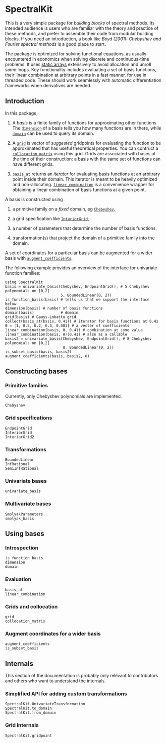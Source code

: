 # SpectralKit

This is a very simple package for *building blocks* of spectral methods. Its intended audience is users who are familiar with the theory and practice of these methods, and prefer to assemble their code from modular building blocks. If you need an introduction, a book like *Boyd (2001): Chebyshev and Fourier spectral methods* is a good place to start.

The package is optimized for solving functional equations, as usually encountered in economics when solving discrete and continuous-time problems. It uses [static arrays](https://github.com/JuliaArrays/StaticArrays.jl) extensively to avoid allocation and unroll *some* loops. Key functionality includes evaluating a set of basis functions, their linear combination at arbitrary points in a fast manner, for use in threaded code. These should work seamlessly with automatic differentiation frameworks when derivatives are needed.

## Introduction

In this package,

1. A *basis* is a finite family of functions for approximating other functions. The [`dimension`](@ref) of a basis tells you how many functions are in there, while [`domain`](@ref) can be used to query its domain.

2. A [`grid`](@ref) is vector of *suggested* gridpoints for evaluating the function to be approximated that has useful theoretical properties. You can contruct a [`collocation_matrix`](@ref) using this grid. Grids are associated with bases at the time of their construction: a basis with the same set of functions can have different grids.

3. [`basis_at`](@ref) returns an *iterator* for evaluating basis functions at an arbitrary point inside their domain. This iterator is meant to be heavily optimized and non-allocating. [`linear_combination`](@ref) is a convenience wrapper for obtaining a linear combination of basis functions at a given point.

A basis is constructed using

1. a primitive family on a *fixed* domain, eg [`Chebyshev`](@ref),

2. a grid specification like [`InteriorGrid`](@ref),

3. a number of parameters that determine the number of basis functions.

4. transformation(s) that project the domain of a primitive family into the domain.

A set of coordinates for a particular basis can be augmented for a wider basis with [`augment_coefficients`](@ref).

The following example provides an overview of the interface for univariate function families:
```@repl
using SpectralKit
basis = univariate_basis(Chebyshev, EndpointGrid(), # 5 Chebyshev polynomials on [0,2]
                         5, BoundedLinear(0, 2))
is_function_basis(basis) # tells us that we support the interface below
dimension(basis) # number of basis functions
domain(basis)            # domain
grid(basis) # Gauss-Lobatto grid
collect(basis_at(basis, 0.41)) # iterator for basis functions at 0.41
θ = [1, 0.5, 0.2, 0.3, 0.001] # a vector of coefficients
linear_combination(basis, θ, 0.41) # combination at some value
linear_combination(basis, θ)(0.41) # also as a callable
basis2 = univariate_basis(Chebyshev, EndpointGrid(), # 8 Chebyshev polynomials on [0,2]
                          8, BoundedLinear(0, 2))
is_subset_basis(basis, basis2)
augment_coefficients(basis, basis2, θ)
```

## Constructing bases

### Primitive families

Currently, only Chebyshev polynomials are implemented.

```@docs
Chebyshev
```

### Grid specifications

```@docs
EndpointGrid
InteriorGrid
InteriorGrid2
```

### Transformations

```@docs
BoundedLinear
InfRational
SemiInfRational
```

### Univariate bases

```@docs
univariate_basis
```

### Multivariate bases

```@docs
SmolyakParameters
smolyak_basis
```

## Using bases

### Introspection

```@docs
is_function_basis
dimension
domain
```

### Evaluation

```@docs
basis_at
linear_combination
```

### Grids and collocation

```@docs
grid
collocation_matrix
```

### Augment coordinates for a wider basis

```@docs
augment_coefficients
is_subset_basis
```

## Internals

This section of the documentation is probably only relevant to contributors and others who want to understand the internals.

### Simplified API for adding custom transformations

```@docs
SpectralKit.UnivariateTransformation
SpectralKit.to_domain
SpectralKit.from_domain
```

### Grid internals

```@docs
SpectralKit.gridpoint
```
